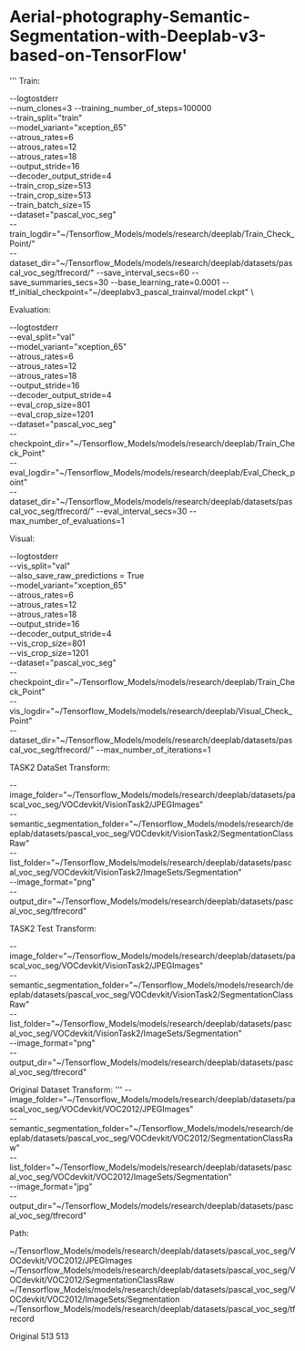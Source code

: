 # Aerial-photography-Semantic-Segmentation-with-Deeplab-v3-based-on-TensorFlow'
'''
Train:

--logtostderr \
--num_clones=3
--training_number_of_steps=100000 \
--train_split="train" \
--model_variant="xception_65" \
--atrous_rates=6 \
--atrous_rates=12 \
--atrous_rates=18 \
--output_stride=16 \
--decoder_output_stride=4 \
--train_crop_size=513 \
--train_crop_size=513 \
--train_batch_size=15 \
--dataset="pascal_voc_seg" \
--train_logdir="~/Tensorflow_Models/models/research/deeplab/Train_Check_Point/" \
--dataset_dir="~/Tensorflow_Models/models/research/deeplab/datasets/pascal_voc_seg/tfrecord/"
--save_interval_secs=60
--save_summaries_secs=30
--base_learning_rate=0.0001
--tf_initial_checkpoint="~/deeplabv3_pascal_trainval/model.ckpt" \

Evaluation:

--logtostderr \
--eval_split="val" \
--model_variant="xception_65" \
--atrous_rates=6 \
--atrous_rates=12 \
--atrous_rates=18 \
--output_stride=16 \
--decoder_output_stride=4 \
--eval_crop_size=801 \
--eval_crop_size=1201 \
--dataset="pascal_voc_seg" \
--checkpoint_dir="~/Tensorflow_Models/models/research/deeplab/Train_Check_Point" \
--eval_logdir="~/Tensorflow_Models/models/research/deeplab/Eval_Check_point" \
--dataset_dir="~/Tensorflow_Models/models/research/deeplab/datasets/pascal_voc_seg/tfrecord/"
--eval_interval_secs=30
--max_number_of_evaluations=1


Visual:

--logtostderr \
--vis_split="val" \
--also_save_raw_predictions = True \
--model_variant="xception_65" \
--atrous_rates=6 \
--atrous_rates=12 \
--atrous_rates=18 \
--output_stride=16 \
--decoder_output_stride=4 \
--vis_crop_size=801 \
--vis_crop_size=1201 \
--dataset="pascal_voc_seg" \
--checkpoint_dir="~/Tensorflow_Models/models/research/deeplab/Train_Check_Point" \
--vis_logdir="~/Tensorflow_Models/models/research/deeplab/Visual_Check_Point" \
--dataset_dir="~/Tensorflow_Models/models/research/deeplab/datasets/pascal_voc_seg/tfrecord/"
--max_number_of_iterations=1


TASK2 DataSet Transform:

--image_folder="~/Tensorflow_Models/models/research/deeplab/datasets/pascal_voc_seg/VOCdevkit/VisionTask2/JPEGImages" \
--semantic_segmentation_folder="~/Tensorflow_Models/models/research/deeplab/datasets/pascal_voc_seg/VOCdevkit/VisionTask2/SegmentationClassRaw" \
--list_folder="~/Tensorflow_Models/models/research/deeplab/datasets/pascal_voc_seg/VOCdevkit/VisionTask2/ImageSets/Segmentation" \
--image_format="png" \
--output_dir="~/Tensorflow_Models/models/research/deeplab/datasets/pascal_voc_seg/tfrecord"


TASK2 Test Transform:

--image_folder="~/Tensorflow_Models/models/research/deeplab/datasets/pascal_voc_seg/VOCdevkit/VisionTask2/JPEGImages" \
--semantic_segmentation_folder="~/Tensorflow_Models/models/research/deeplab/datasets/pascal_voc_seg/VOCdevkit/VisionTask2/SegmentationClassRaw" \
--list_folder="~/Tensorflow_Models/models/research/deeplab/datasets/pascal_voc_seg/VOCdevkit/VisionTask2/ImageSets/Segmentation" \
--image_format="png" \
--output_dir="~/Tensorflow_Models/models/research/deeplab/datasets/pascal_voc_seg/tfrecord"


Original Dataset Transform:
'''
--image_folder="~/Tensorflow_Models/models/research/deeplab/datasets/pascal_voc_seg/VOCdevkit/VOC2012/JPEGImages" \
--semantic_segmentation_folder="~/Tensorflow_Models/models/research/deeplab/datasets/pascal_voc_seg/VOCdevkit/VOC2012/SegmentationClassRaw" \
--list_folder="~/Tensorflow_Models/models/research/deeplab/datasets/pascal_voc_seg/VOCdevkit/VOC2012/ImageSets/Segmentation" \
--image_format="jpg" \
--output_dir="~/Tensorflow_Models/models/research/deeplab/datasets/pascal_voc_seg/tfrecord"


Path:

~/Tensorflow_Models/models/research/deeplab/datasets/pascal_voc_seg/VOCdevkit/VOC2012/JPEGImages
~/Tensorflow_Models/models/research/deeplab/datasets/pascal_voc_seg/VOCdevkit/VOC2012/SegmentationClassRaw
~/Tensorflow_Models/models/research/deeplab/datasets/pascal_voc_seg/VOCdevkit/VOC2012/ImageSets/Segmentation
~/Tensorflow_Models/models/research/deeplab/datasets/pascal_voc_seg/tfrecord

Original 513 513
